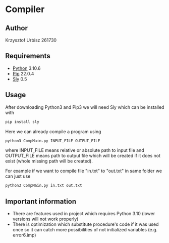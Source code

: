 # Compiler

Author
------
Krzysztof Urbisz
261730

Requirements
------------
 * [Python][Python] 3.10.6
 * [Pip][Pip] 22.0.4
 * [Sly][Sly] 0.5

[Python]: https://www.python.org/downloads/release/python-3106/
[Pip]: https://pypi.org/project/pip/
[Sly]: https://pypi.org/project/sly/

Usage
-----
After downloading Python3 and Pip3 we will need Sly which can be installed with
```sh
pip install sly
```
Here we can already compile a program using
```sh
python3 CompMain.py INPUT_FILE OUTPUT_FILE
```
where INPUT_FILE means relative or absolute path to input file
and OUTPUT_FILE means path to output file which will be created
if it does not exist (whole missing path will be created).

For example if we want to compile file "in.txt" to "out.txt" in same folder we can just use
```sh
python3 CompMain.py in.txt out.txt
```

Important information
---------------------
 * There are features used in project which requires Python 3.10 (lower versions will not work properly)
 * There is optimization which substitute procedure's code if it was used once so it can catch more possibilities of not initialized variables (e.g. error6.imp)
